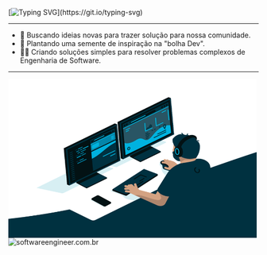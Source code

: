 [![Typing SVG](https://readme-typing-svg.demolab.com?font=gotham+Code&pause=1000&width=435&lines=Bem+vindo+ao+nosso+hub+de+c%C3%B3digos;Fique+a+vontade+para+colaborar.)](https://git.io/typing-svg)

--------------------------
- 🔭 Buscando ideias novas para trazer solução para nossa comunidade.
- 🌱 Plantando uma semente de inspiração na "bolha Dev".
- 🧑‍💻 Criando soluções simples para resolver problemas complexos de Engenharia de Software.

--------------------------

<img align="left" alt="GIF" src="https://github.com/Pablo-Oliveira/Pablo-Oliveira/blob/main/code.gif?raw=true" width="500" height="320" />

<p align="left"> <img src="https://github-readme-stats.vercel.app/api?username=SoftwareEngineerBrasil&show_icons=true&theme=gotham" alt="softwareengineer.com.br" />
